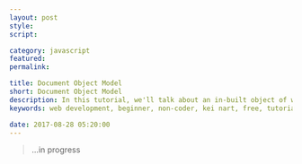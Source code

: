 ```yaml
---
layout: post
style:
script:

category: javascript
featured:
permalink:

title: Document Object Model
short: Document Object Model
description: In this tutorial, we'll talk about an in-built object of web browser which is named document; <br>The object was designed to serve manipulating HTML document; <br>Also referred as Document Object Model.
keywords: web development, beginner, non-coder, kei nart, free, tutorial, coding, programming, code nart, javascript, object, document, dom, document object model, node

date: 2017-08-28 05:20:00
---
```


> ...in progress
